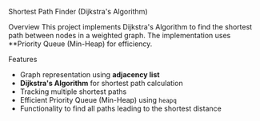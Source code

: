 Shortest Path Finder (Dijkstra's Algorithm)

Overview
This project implements Dijkstra's Algorithm to find the shortest path between nodes in a weighted graph. The implementation uses **Priority Queue (Min-Heap) for efficiency.

Features
- Graph representation using **adjacency list**
- **Dijkstra's Algorithm** for shortest path calculation
- Tracking multiple shortest paths
- Efficient Priority Queue (Min-Heap) using `heapq`
- Functionality to find all paths leading to the shortest distance


